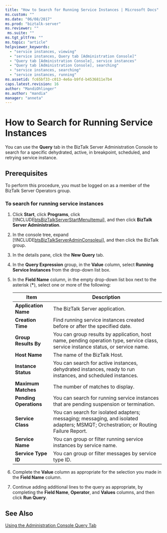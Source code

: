```yaml
---
title: "How to Search for Running Service Instances | Microsoft Docs"
ms.custom: ""
ms.date: "06/08/2017"
ms.prod: "biztalk-server"
ms.reviewer: ""
 ms.suite: ""
ms.tgt_pltfrm: ""
ms.topic: "article"
helpviewer_keywords: 
  - "service instances, viewing"
  - "service instances, Query tab [Administration Console]"
  - "Query tab [Administration Console], service instances"
  - "Query tab [Administration Console], searching"
  - "service instances, searching"
  - "service instances, running"
ms.assetid: fc65bf33-c013-4e6a-b9fd-b4536811e7b4
caps.latest.revision: 16
author: "MandiOhlinger"
ms.author: "mandia"
manager: "anneta"
---
```

# How to Search for Running Service Instances
You can use the **Query** tab in the BizTalk Server Administration Console to search for a specific dehydrated, active, in breakpoint, scheduled, and retrying service instance.  
  
## Prerequisites  
 To perform this procedure, you must be logged on as a member of the BizTalk Server Operators group.  
  
### To search for running service instances  
  
1.  Click **Start**, click **Programs**, click [!INCLUDE[btsBizTalkServerStartMenuItemui](../includes/btsbiztalkserverstartmenuitemui-md.md)], and then click **BizTalk Server Administration**.  
  
2.  In the console tree, expand [!INCLUDE[btsBizTalkServerAdminConsoleui](../includes/btsbiztalkserveradminconsoleui-md.md)], and then click the BizTalk group.  
  
3.  In the details pane, click the **New Query** tab.  
  
4.  In the **Query Expression** group, in the **Value** column, select **Running Service Instances** from the drop-down list box.  
  
5.  In the **Field Name** column, in the empty drop-down list box next to the asterisk (**\***), select one or more of the following:  
  
    |Item|Description|  
    |----------|-----------------|  
    |**Application Name**|The BizTalk Server application.|  
    |**Creation Time**|Find running service instances created before or after the specified date.|  
    |**Group Results By**|You can group results by application, host name, pending operation type, service class, service instance status, or service name.|  
    |**Host Name**|The name of the BizTalk Host.|  
    |**Instance Status**|You can search for active instances, dehydrated instances, ready to run instances, and scheduled instances.|  
    |**Maximum Matches**|The number of matches to display.|  
    |**Pending Operations**|You can search for running service instances that are pending suspension or termination.|  
    |**Service Class**|You can search for isolated adapters; messaging; messaging, and isolated adapters; MSMQT; Orchestration; or Routing Failure Report.|  
    |**Service Name**|You can group or filter running service instances by service name.|  
    |**Service Type ID**|You can group or filter messages by service type ID.|  
  
6.  Complete the **Value** column as appropriate for the selection you made in the **Field Name** column.  
  
7.  Continue adding additional lines to the query as appropriate, by completing the **Field Name**, **Operator**, and **Values** columns, and then click **Run Query**.  
  
## See Also  
 [Using the Administration Console Query Tab](../core/using-the-administration-console-query-tab.md)